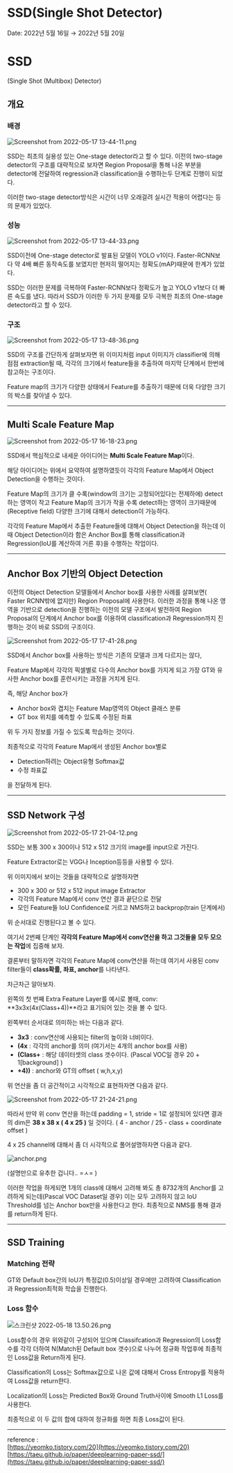 # SSD(Single Shot Detector)

Date: 2022년 5월 16일 → 2022년 5월 20일

# SSD
(Single Shot (Multibox) Detector)

## 개요

### 배경

![Screenshot from 2022-05-17 13-44-11.png](SSD(Single%20Shot%20Detector)%2057486583efb44ab4a77ab93e8a810d34/Screenshot_from_2022-05-17_13-44-11.png)

SSD는 최초의 실용성 있는 One-stage detector라고 할 수 있다. 
이전의 two-stage detector의 구조를 대략적으로 보자면 
Region Proposal을 통해 나온 부분을 detector에 전달하여 regression과 classification을 수행하는두 단계로 진행이 되었다. 

이러한 two-stage detector방식은 시간이 너무 오래걸려 실시간 적용이 어렵다는 등의 문제가 있었다. 

### 성능

![Screenshot from 2022-05-17 13-44-33.png](SSD(Single%20Shot%20Detector)%2057486583efb44ab4a77ab93e8a810d34/Screenshot_from_2022-05-17_13-44-33.png)

SSD이전에 One-stage detector로 발표된 모델이 YOLO v1이다. Faster-RCNN보다 약 4배 빠른 동작속도를 보였지만 현저히 떨어지는 정확도(mAP)때문에 한계가 있었다. 

SSD는 이러한 문제를 극복하여 Faster-RCNN보다 정확도가 높고 YOLO v1보다 더 빠른 속도를 냈다. 
따라서 SSD가 이러한 두 가지 문제를 모두 극복한 최초의 One-stage detector라고 할 수 있다. 

### 구조

![Screenshot from 2022-05-17 13-48-36.png](SSD(Single%20Shot%20Detector)%2057486583efb44ab4a77ab93e8a810d34/Screenshot_from_2022-05-17_13-48-36.png)

SSD의 구조를 간단하게 살펴보자면 위 이미지처럼 input 이미지가 classifier에 의해 점점 extraction될 때, 각각의 크기에서 feature들을 추출하여 마지막 단계에서 한번에 참고하는 구조이다. 

Feature map의 크기가 다양한 상태에서 Feature를 추출하기 때문에 더욱 다양한 크기의 박스를 찾아낼 수 있다.

---

## Multi Scale Feature Map

![Screenshot from 2022-05-17 16-18-23.png](SSD(Single%20Shot%20Detector)%2057486583efb44ab4a77ab93e8a810d34/Screenshot_from_2022-05-17_16-18-23.png)

SSD에서 핵심적으로 내세운 아이디어는 **Multi Scale Feature Map**이다. 

해당 아이디어는 위에서 요약하여 설명하였듯이 각각의 Feature Map에서 Object Detection을 수행하는 것이다. 

Feature Map의 크기가 클 수록(window의 크기는 고정되어있다는 전제하에) detect하는 영역이 작고 
Feature Map의 크기가 작을 수록 detect하는 영역이 크기때문에(Receptive field) 다양한 크기에 대해서 detection이 가능하다. 

각각의 Feature Map에서 추출한 Feature들에 대해서 Object Detection을 하는데 이때 Object Detection이라 함은 Anchor Box를 통해 classification과 Regression(IoU를 계산하여 거른 후)을 수행하는 작업이다. 

 

---

## Anchor Box 기반의 Object Detection

이전의 Object Detection 모델들에서 Anchor box를 사용한 사례를 살펴보면( Faster  RCNN밖에 없지만) Region Proposal에 사용한다. 이러한 과정을 통해 나온 영역을 기반으로 detection을 진행하는 이전의 모델 구조에서 발전하여 Region Proposal의 단계에서 Anchor box를 이용하여 classification과 Regression까지 진행하는 것이 바로 SSD의 구조이다. 

![Screenshot from 2022-05-17 17-41-28.png](SSD(Single%20Shot%20Detector)%2057486583efb44ab4a77ab93e8a810d34/Screenshot_from_2022-05-17_17-41-28.png)

SSD에서 Anchor box를 사용하는 방식은 기존의 모델과 크게 다르지는 않다, 

Feature Map에서 각각의 픽셀별로 다수의 Anchor box를 가지게 되고 가장 GT와 유사한 Anchor box를 훈련시키는 과정을 거치게 된다. 

즉, 해당 Anchor box가 

- Anchor box와 겹치는 Feature Map영역의 Object 클래스 분류
- GT box 위치를 예측할 수 있도록 수정된 좌표

위 두 가지 정보를 가질 수 있도록 학습하는 것이다. 

최종적으로 각각의 Feature Map에서 생성된 Anchor box별로 

- Detection하려는 Object유형 Softmax값
- 수정 좌표값

을 전달하게 된다. 

---

## SSD Network 구성

![Screenshot from 2022-05-17 21-04-12.png](SSD(Single%20Shot%20Detector)%2057486583efb44ab4a77ab93e8a810d34/Screenshot_from_2022-05-17_21-04-12.png)

SSD는 보통 300 x 300이나 512 x 512 크기의 image를 input으로 가진다.

 Feature Extractor로는 VGG나 Inception등등을 사용할 수 있다. 

위 이미지에서 보이는 것들을 대략적으로 설명하자면 

- 300 x 300 or 512 x 512 input image Extractor
- 각각의 Feature Map에서 conv 연산 결과 끝단으로 전달
- 모인 Feature들 IoU Confidence로 거르고 NMS하고 backprop(train 단계에서)

위 순서대로 진행된다고 볼 수 있다. 

여기서 2번째 단계인 **각각의 Feature Map에서 conv연산을 하고 그것들을 모두 모으는 작업**에 집중해 보자.  

결론부터 말하자면 각각의 Feature Map에 conv연산을 하는데 여기서 사용된 conv filter들이 **class확률, 좌표, anchor**를 나타낸다. 

차근차근 알아보자. 

왼쪽의 첫 번째 Extra Feature Layer를 예시로 볼때, conv: **3x3x(4x(Class+4))**라고 표기되어 있는 것을 볼 수 있다.

왼쪽부터 순서대로 의미하는 바는 다음과 같다.

- **3x3** : conv연산에 사용되는 filter의 높이와 너비이다.
- **(4x** : 각각의 anchor를 의미 (여기서는 4개의 anchor box를 사용)
- **(Class+** : 해당 데이터셋의 class 갯수이다. (Pascal VOC일 경우 20 + 1[background] )
- **+4))** : anchor와 GT의 offset ( w,h,x,y)

위 연산을 좀 더 공간적이고 시각적으로 표현하자면 다음과 같다. 

![Screenshot from 2022-05-17 21-24-21.png](SSD(Single%20Shot%20Detector)%2057486583efb44ab4a77ab93e8a810d34/Screenshot_from_2022-05-17_21-24-21.png)

따라서 만약 위 conv 연산을 하는데 padding =  1, stride = 1로 설정되어 있다면 결과의 dim은 
**38 x 38 x ( 4 x 25 )** 일 것이다. ( 4 - anchor / 25 - class + coordinate offset ) 

4 x 25 channel에 대해서 좀 더 시각적으로 풀어설명하자면 다음과 같다. 

![anchor.png](SSD(Single%20Shot%20Detector)%2057486583efb44ab4a77ab93e8a810d34/anchor.png)

(설명만으로 유추한 겁니다.. =ㅅ= ) 

이러한 작업을 하게되면 1개의  class에 대해서 고려해 봐도 총 8732개의 Anchor를 고려하게 되는데(Pascal VOC Dataset일 경우) 이는 모두 고려하지 않고 IoU Threshold를 넘는 Anchor box만을 사용한다고 한다. 
최종적으로 NMS를 통해 결과를 return하게 된다.

---

## SSD Training

### Matching 전략

GT와 Default box간의 IoU가 특정값(0.5)이상일 경우에만 고려하여 Classification과 Regression최적화 학습을 진행한다. 

### Loss 함수

![스크린샷 2022-05-18 13.50.26.png](https://github.com/seok-jong/DL_CV_inflearn/blob/master/ch_7/SSD/SSD(Single%20Shot%20Detector)%2057486583efb44ab4a77ab93e8a810d34/%EC%8A%A4%ED%81%AC%EB%A6%B0%EC%83%B7_2022-05-18_13.50.26.png?raw=true)

Loss함수의 경우 위와같이 구성되어 있으며 Classifcation과 Regression의 Loss함수를 각각 더하여 N(Match된 Default box 갯수)으로 나누어 정규화 작업후에 최종적인 Loss값을 Return하게 된다.

Classification의 Loss는 Softmax값으로 나온 값에 대해서 Cross Entropy를 적용하여 Loss값을 return한다.

Localization의 Loss는 Predicted Box와 Ground Truth사이에 Smooth L1 Loss를 사용한다. 

최종적으로 이 두 값의 합에 대하여 정규화를 하면 최종 Loss값이 된다.

---

reference :   
[https://yeomko.tistory.com/20](https://yeomko.tistory.com/20)  
[https://taeu.github.io/paper/deeplearning-paper-ssd/](https://taeu.github.io/paper/deeplearning-paper-ssd/)